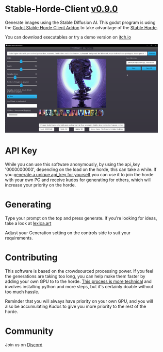 # Stable-Horde-Client [v0.9.0](CHANGELOG.md)

Generate images using the Stable Diffusion AI. This godot program is using the [Godot Stable Horde Client Addon](https://github.com/db0/Stable-Horde-Client-Addon) to take advantage of the [Stable Horde](https://stablehorde.net/).

You can download executables or try a demo version on [itch.io](https://dbzer0.itch.io/stable-horde-client)

![Stable Horde Client Preview image](screenshot.png "Stable Horde Client Screenshot 1") 

# API Key

While you can use this software anonymously, by using the api_key '0000000000', depending on the load on the horde, this can take a while. If you [generate a unique api_key for yourself](https://stablehorde.net/register) you can use it to join the horde with your own PC and receive kudos for generating for others, which will increase your priority on the horde.

# Generating

Type your prompt on the top and press generate. If you're looking for ideas, take a look at [lexica.art](https://lexica.art/)

Adjust your Generation setting on the controls side to suit your requirements.

# Contributing

This software is based on the crowdsourced processing power. If you feel the generations are taking too long, you can help make them faster by adding your own GPU to to the horde. [This process is more technical](https://github.com/db0/stable-diffusion-webui#installation-instructions-for-windows-linux-or-google-colab) and involves installing python and more steps, but it's certainly doable without too much hassle. 

Reminder that you will always have priority on your own GPU, and you will also be accumulating Kudos to give you more priority to the rest of the horde.

# Community

Join us on [Discord](https://discord.gg/3DxrhksKzn)